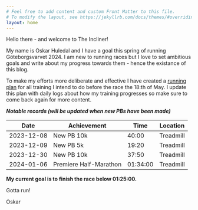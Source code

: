 ```yaml
---
# Feel free to add content and custom Front Matter to this file.
# To modify the layout, see https://jekyllrb.com/docs/themes/#overriding-theme-defaults
layout: home
---
```


Hello there - and welcome to The Incliner!

My name is Oskar Huledal and I have a goal this spring of running Göteborgsvarvet 2024. I am new to running races but I love to set ambitious goals and write about my progress towards them - hence the existance of this blog.

To make my efforts more deliberate and effective I have created a [running plan](/running-plan.markdown) for all training I intend to do before the race the 18:th of May. I update this plan with daily logs about how my training progresses so make sure to come back again for more content.

***Notable records (will be updated when new PBs have been made)***

| Date       | Achievement                 | Time       | Location   |
|------------|-----------------------------|------------|------------|
| 2023-12-08 | New PB 10k                  | 40:00      | Treadmill  |
| 2023-12-09 | New PB 5k                   | 19:20      | Treadmill  |
| 2023-12-30 | New PB 10k                  | 37:50      | Treadmill  |
| 2024-01-06 | Premiere Half-Marathon      | 01:34:00   | Treadmill  |


**My current goal is to finish the race below 01:25:00.**

Gotta run!

Oskar